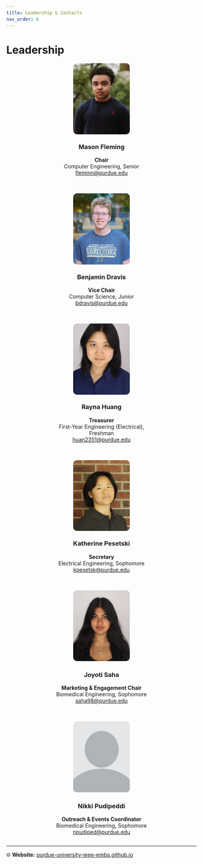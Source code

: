 ```yaml
---
title: Leadership & Contacts
nav_order: 6
---
```


# Leadership

<div style="display: flex; flex-wrap: wrap; gap: 2rem; justify-content: center;">

<!-- Chair & Vice Chair -->
<div style="display: flex; gap: 2rem; justify-content: center; flex-wrap: wrap; width: 100%;">

  <div style="width: 250px; text-align: center;">
    <div style="width: 150px; aspect-ratio: 4 / 5; overflow: hidden; border-radius: 10px; margin: 0 auto;">
      <img src="/assets/images/mason.webp" alt="Mason Fleming" style="width: 100%; height: 100%; object-fit: cover;">
    </div>
    <h3>Mason Fleming</h3>
    <p><strong>Chair</strong><br>
    Computer Engineering, Senior<br>
    <a href="mailto:fleminn@purdue.edu">fleminn@purdue.edu</a></p>
  </div>

  <div style="width: 250px; text-align: center;">
    <div style="width: 150px; aspect-ratio: 4 / 5; overflow: hidden; border-radius: 10px; margin: 0 auto;">
      <img src="/assets/images/ben.webp" alt="Benjamin Dravis" style="width: 100%; height: 100%; object-fit: cover;">
    </div>
    <h3>Benjamin Dravis</h3>
    <p><strong>Vice Chair</strong><br>
    Computer Science, Junior<br>
    <a href="mailto:bdravis@purdue.edu">bdravis@purdue.edu</a></p>
  </div>

</div>

<!-- Treasurer & Secretary -->
<div style="display: flex; gap: 2rem; justify-content: center; flex-wrap: wrap; width: 100%;">

  <div style="width: 250px; text-align: center;">
    <div style="width: 150px; aspect-ratio: 4 / 5; overflow: hidden; border-radius: 10px; margin: 0 auto;">
      <img src="/assets/images/rayna.webp" alt="Rayna Huang" style="width: 100%; height: 100%; object-fit: cover;">
    </div>
    <h3>Rayna Huang</h3>
    <p><strong>Treasurer</strong><br>
    First-Year Engineering (Electrical), Freshman<br>
    <a href="mailto:huan2351@purdue.edu">huan2351@purdue.edu</a></p>
  </div>

  <div style="width: 250px; text-align: center;">
    <div style="width: 150px; aspect-ratio: 4 / 5; overflow: hidden; border-radius: 10px; margin: 0 auto;">
      <img src="/assets/images/katherine.webp" alt="Katherine Pesetski" style="width: 100%; height: 100%; object-fit: cover;">
    </div>
    <h3>Katherine Pesetski</h3>
    <p><strong>Secretary</strong><br>
    Electrical Engineering, Sophomore<br>
    <a href="mailto:kpesetsk@purdue.edu">kpesetsk@purdue.edu</a></p>
  </div>

</div>

<!-- Marketing & Outreach -->
<div style="display: flex; gap: 2rem; justify-content: center; flex-wrap: wrap; width: 100%;">

  <div style="width: 250px; text-align: center;">
    <img src="/assets/images/joyoti.webp" alt="Joyoti Saha" 
         style="width: 150px; aspect-ratio: 4 / 5; object-fit: cover; border-radius: 10px;">
    <h3>Joyoti Saha</h3>
    <p><strong>Marketing & Engagement Chair</strong><br>
    Biomedical Engineering, Sophomore<br>
    <a href="mailto:saha98@purdue.edu">saha98@purdue.edu</a></p>
  </div>

  <div style="width: 250px; text-align: center;">
    <img src="/assets/images/blank.webp" alt="Nikki Pudipeddi" 
         style="width: 150px; aspect-ratio: 4 / 5; object-fit: cover; border-radius: 10px;">
    <h3>Nikki Pudipeddi</h3>
    <p><strong>Outreach & Events Coordinator</strong><br>
    Biomedical Engineering, Sophomore<br>
    <a href="mailto:npudiped@purdue.edu">npudiped@purdue.edu</a></p>
  </div>

</div>

</div>

---
 
🌐 **Website:** [purdue-university-ieee-embs.github.io](https://purdue-university-ieee-embs.github.io)
